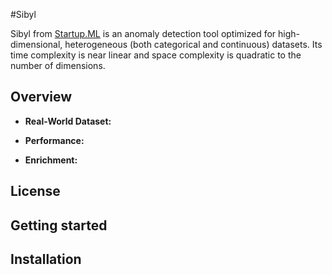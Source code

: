 #Sibyl

Sibyl from [Startup.ML](http://startup.ml) is an anomaly detection tool optimized for high-dimensional, heterogeneous (both categorical and continuous) datasets.   Its time complexity is near linear and space complexity is quadratic to the number of dimensions. 

## Overview

- __Real-World Dataset:__

- __Performance:__

- __Enrichment:__

## License

## Getting started

## Installation
